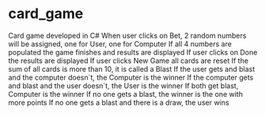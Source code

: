 # card_game
Card game developed in C#
When user clicks on Bet, 2 random numbers will be assigned, one for User, one for Computer
If all 4 numbers are populated the game finishes and results are displayed
If user clicks on Done the results are displayed
If user clicks New Game all cards are reset
If the sum of all cards is more than 10, it is called a Blast
If the user gets and blast and the computer doesn´t, the Computer is the winner
If the computer gets and blast and the user doesn´t, the User is the winner
If both get blast, Computer is the winner
If no one gets a blast, the winner is the one with more points
If no one gets a blast and there is a draw, the user wins
